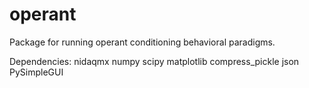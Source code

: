 # operant


Package for running operant conditioning behavioral paradigms.

Dependencies: nidaqmx numpy scipy matplotlib compress_pickle json PySimpleGUI

